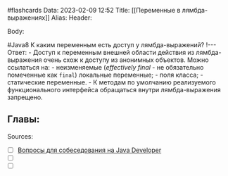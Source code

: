 #flashcards
Data: 2023-02-09 12:52
Title: [[Переменные в лямбда-выражениях]]
Alias:
Header:




Body:



#Java8 
К каким переменным есть доступ у лямбда-выражений?
!---
Ответ:
	- Доступ к переменным внешней области действия из лямбда-выражения очень схож к доступу из анонимных объектов. Можно ссылаться на:
			-   неизменяемые (_effectively final_ - не обязательно помеченные как `final`) локальные переменные;
			-   поля класса;
			-   статические переменные.
	- К методам по умолчанию реализуемого функционального интерфейса обращаться внутри лямбда-выражения запрещено.
<!--SR:!2023-11-03,10,330-->




Главы:
-


Sources:
- [ ] [Вопросы для собеседования на Java Developer](https://github.com/enhorse/java-interview/blob/master/README.md#%D0%9E%D0%9E%D0%9F)
- [ ] []()
- [ ] []()
